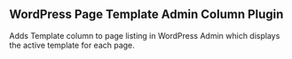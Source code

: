 ## WordPress Page Template Admin Column Plugin

Adds Template column to page listing in WordPress Admin which displays the active template for each page.
